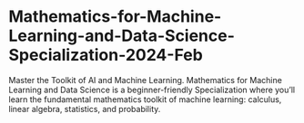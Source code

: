 # Mathematics-for-Machine-Learning-and-Data-Science-Specialization-2024-Feb
Master the Toolkit of AI and Machine Learning. Mathematics for Machine Learning and Data Science is a beginner-friendly Specialization where you’ll learn the fundamental mathematics toolkit of machine learning: calculus, linear algebra, statistics, and probability.
